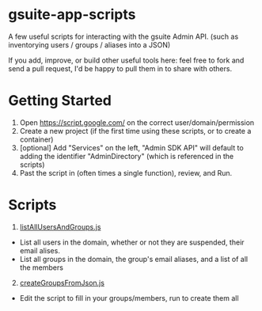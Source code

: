 # gsuite-app-scripts

A few useful scripts for interacting with the gsuite Admin API.
(such as inventorying users / groups / aliases into a JSON)

If you add, improve, or build other useful tools here: feel free to fork and send a pull request, I'd be happy to pull them in to share with others.


# Getting Started

1. Open https://script.google.com/ on the correct user/domain/permission
2. Create a new project (if the first time using these scripts, or to create a container)
3. [optional] Add "Services" on the left, "Admin SDK API" will default to adding the identifier "AdminDirectory" (which is referenced in the scripts)
4. Past the script in (often times a single function), review, and Run.
# Scripts

1. [listAllUsersAndGroups.js](listAllUsersAndGroups.js)
  * List all users in the domain, whether or not they are suspended, their email alises.  
  * List all groups in the domain, the group's email aliases, and a list of all the members
2. [createGroupsFromJson.js](createGroupsFromJson.js)
  * Edit the script to fill in your groups/members, run to create them all
